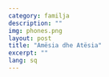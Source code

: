 ```yaml
---
category: familja
description: ""
img: phones.png
layout: post
title: "Amësia dhe Atësia"
excerpt: ""
lang: sq
---
```


